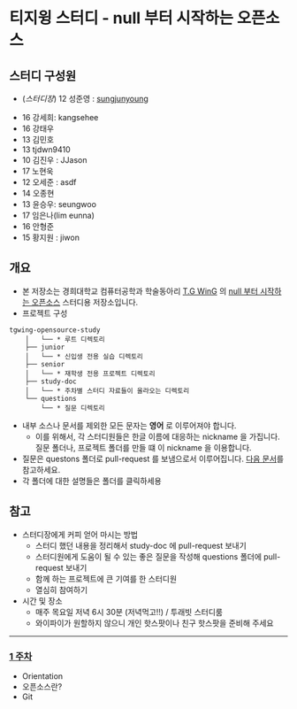 # 티지윙 스터디 - null 부터 시작하는 오픈소스

## 스터디 구성원
* (*스터디장*) 12 성준영 : [sungjunyoung](https://github.com/sungjunyoung)
- 16 강세희: kangsehee
- 16 강태우
- 13 김민호
- 13 tjdwn9410
- 10 김진우 : JJason
- 17 노현욱
- 12 오세준 : asdf
- 14 오종현
- 13 윤승우: seungwoo
- 17 임은나(lim eunna)
- 16 안형준
- 15 황지원 : jiwon

## 개요

- 본 저장소는 경희대학교 컴퓨터공학과 학술동아리 [T.G WinG](https://tgwing.kr/) 의 [null 부터 시작하는 오픈소스](https://tgwing.kr/plan_2017_1/3386) 스터디용 저장소입니다.
- 프로젝트 구성
```
tgwing-opensource-study
    │   └── * 루트 디렉토리
    ├── junior
    │   └── * 신입생 전용 실습 디렉토리
    ├── senior
    │   └── * 재학생 전용 프로젝트 디렉토리
    ├── study-doc
    │   └── * 주차별 스터디 자료들이 올라오는 디렉토리
    └── questions
        └── * 질문 디렉토리
```
- 내부 소스나 문서를 제외한 모든 문자는 **영어** 로 이루어져야 합니다.
    - 이를 위해서, 각 스터디원들은 한글 이름에 대응하는 nickname 을 가집니다. 질문 폴더나, 프로젝트 폴더를 만들 떄 이 nickname 을 이용합니다.
- 질문은 questons 폴더로 pull-request 를 보냄으로서 이루어집니다. [다음 문서](https://github.com/sungjunyoung/tgwing-opensource-study/tree/master/questions)를 참고하세요.
- 각 폴더에 대한 설명들은 폴더를 클릭하세용

## 참고

- 스터디장에게 커피 얻어 마시는 방법
    - 스터디 했던 내용을 정리해서 study-doc 에 pull-request 보내기
    - 스터디원에게 도움이 될 수 있는 좋은 질문을 작성해 questions 폴더에 pull-request 보내기
    - 함께 하는 프로젝트에 큰 기여를 한 스터디원
    - 열심히 참여하기
- 시간 및 장소
    - 매주 목요일 저녁 6시 30분 (저녁먹고!!) / 투래빗 스터디룸
    - 와이파이가 원할하지 않으니 개인 핫스팟이나 친구 핫스팟을 준비해 주세요

---
### [1 주차](https://github.com/sungjunyoung/tgwing-opensource-study/tree/master/study-doc/week-1)
- Orientation
- 오픈소스란?
- Git

